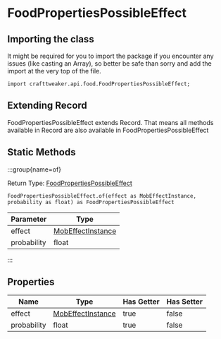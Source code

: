 # FoodPropertiesPossibleEffect

## Importing the class

It might be required for you to import the package if you encounter any issues (like casting an Array), so better be safe than sorry and add the import at the very top of the file.
```zenscript
import crafttweaker.api.food.FoodPropertiesPossibleEffect;
```


## Extending Record

FoodPropertiesPossibleEffect extends Record. That means all methods available in Record are also available in FoodPropertiesPossibleEffect

## Static Methods

:::group{name=of}

Return Type: [FoodPropertiesPossibleEffect](/vanilla/api/food/FoodPropertiesPossibleEffect)

```zenscript
FoodPropertiesPossibleEffect.of(effect as MobEffectInstance, probability as float) as FoodPropertiesPossibleEffect
```

|  Parameter  |                               Type                                |
|-------------|-------------------------------------------------------------------|
| effect      | [MobEffectInstance](/vanilla/api/entity/effect/MobEffectInstance) |
| probability | float                                                             |


:::

## Properties

|    Name     |                               Type                                | Has Getter | Has Setter |
|-------------|-------------------------------------------------------------------|------------|------------|
| effect      | [MobEffectInstance](/vanilla/api/entity/effect/MobEffectInstance) | true       | false      |
| probability | float                                                             | true       | false      |

